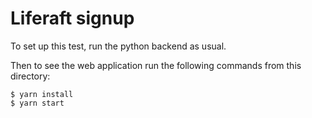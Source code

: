 # Liferaft signup

To set up this test, run the python backend as usual.

Then to see the web application run the following commands from this directory:

```
$ yarn install
$ yarn start
```
